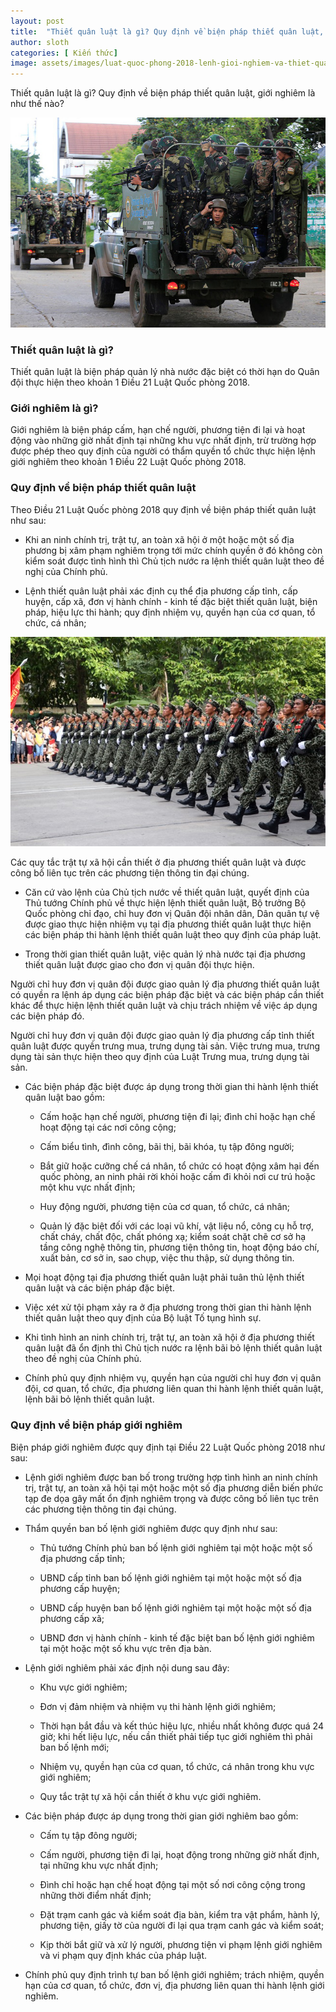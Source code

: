 ```yaml
---
layout: post
title:  "Thiết quân luật là gì? Quy định về biện pháp thiết quân luật, giới nghiêm?"
author: sloth
categories: [ Kiến thức]
image: assets/images/luat-quoc-phong-2018-lenh-gioi-nghiem-va-thiet-quan-luat-la-gi-cd691a.jpg
---
```

Thiết quân luật là gì? Quy định về biện pháp thiết quân luật, giới nghiêm là như thế nào?

![philippines-thiet-quan-luat-mindanao-15446818354651556315994](/assets/images/philippines-thiet-quan-luat-mindanao-15446818354651556315994.jpg)

### Thiết quân luật là gì?

Thiết quân luật là biện pháp quản lý nhà nước đặc biệt có thời hạn do Quân đội thực hiện theo khoản 1 Điều 21 Luật Quốc phòng 2018.

### Giới nghiêm là gì?

Giới nghiêm là biện pháp cấm, hạn chế người, phương tiện đi lại và hoạt động vào những giờ nhất định tại những khu vực nhất định, trừ trường hợp được phép theo quy định của người có thẩm quyền tổ chức thực hiện lệnh giới nghiêm theo khoản 1 Điều 22 Luật Quốc phòng 2018.

### Quy định về biện pháp thiết quân luật

Theo Điều 21 Luật Quốc phòng 2018 quy định về biện pháp thiết quân luật như sau:

- Khi an ninh chính trị, trật tự, an toàn xã hội ở một hoặc một số địa phương bị xâm phạm nghiêm trọng tới mức chính quyền ở đó không còn kiểm soát được tình hình thì Chủ tịch nước ra lệnh thiết quân luật theo đề nghị của Chính phủ.

- Lệnh thiết quân luật phải xác định cụ thể địa phương cấp tỉnh, cấp huyện, cấp xã, đơn vị hành chính - kinh tế đặc biệt thiết quân luật, biện pháp, hiệu lực thi hành; quy định nhiệm vụ, quyền hạn của cơ quan, tổ chức, cá nhân; 

![Luật Quốc phòng 2018: Lệnh giới nghiêm và Thiết quân luật là gì? - Pháp luật  - Việt Giải Trí](/assets/images/luat-quoc-phong-2018-lenh-gioi-nghiem-va-thiet-quan-luat-la-gi-cd691a.jpg)

Các quy tắc trật tự xã hội cần thiết ở địa phương thiết quân luật và được công bố liên tục trên các phương tiện thông tin đại chúng.

- Căn cứ vào lệnh của Chủ tịch nước về thiết quân luật, quyết định của Thủ tướng Chính phủ về thực hiện lệnh thiết quân luật, Bộ trưởng Bộ Quốc phòng chỉ đạo, chỉ huy đơn vị Quân đội nhân dân, Dân quân tự vệ được giao thực hiện nhiệm vụ tại địa phương thiết quân luật thực hiện các biện pháp thi hành lệnh thiết quân luật theo quy định của pháp luật.

- Trong thời gian thiết quân luật, việc quản lý nhà nước tại địa phương thiết quân luật được giao cho đơn vị quân đội thực hiện. 

Người chỉ huy đơn vị quân đội được giao quản lý địa phương thiết quân luật có quyền ra lệnh áp dụng các biện pháp đặc biệt và các biện pháp cần thiết khác để thực hiện lệnh thiết quân luật và chịu trách nhiệm về việc áp dụng các biện pháp đó.

Người chỉ huy đơn vị quân đội được giao quản lý địa phương cấp tỉnh thiết quân luật được quyền trưng mua, trưng dụng tài sản. Việc trưng mua, trưng dụng tài sản thực hiện theo quy định của Luật Trưng mua, trưng dụng tài sản.

- Các biện pháp đặc biệt được áp dụng trong thời gian thi hành lệnh thiết quân luật bao gồm:

  + Cấm hoặc hạn chế người, phương tiện đi lại; đình chỉ hoặc hạn chế hoạt động tại các nơi công cộng;


  + Cấm biểu tình, đình công, bãi thị, bãi khóa, tụ tập đông người;


  + Bắt giữ hoặc cưỡng chế cá nhân, tổ chức có hoạt động xâm hại đến quốc phòng, an ninh phải rời khỏi hoặc cấm đi khỏi nơi cư trú hoặc một khu vực nhất định;


  + Huy động người, phương tiện của cơ quan, tổ chức, cá nhân;


  + Quản lý đặc biệt đối với các loại vũ khí, vật liệu nổ, công cụ hỗ trợ, chất cháy, chất độc, chất phóng xạ; kiểm soát chặt chẽ cơ sở hạ tầng công nghệ thông tin, phương tiện thông tin, hoạt động báo chí, xuất bản, cơ sở in, sao chụp, việc thu thập, sử dụng thông tin.


- Mọi hoạt động tại địa phương thiết quân luật phải tuân thủ lệnh thiết quân luật và các biện pháp đặc biệt.

- Việc xét xử tội phạm xảy ra ở địa phương trong thời gian thi hành lệnh thiết quân luật theo quy định của Bộ luật Tố tụng hình sự.

- Khi tình hình an ninh chính trị, trật tự, an toàn xã hội ở địa phương thiết quân luật đã ổn định thì Chủ tịch nước ra lệnh bãi bỏ lệnh thiết quân luật theo đề nghị của Chính phủ.

- Chính phủ quy định nhiệm vụ, quyền hạn của người chỉ huy đơn vị quân đội, cơ quan, tổ chức, địa phương liên quan thi hành lệnh thiết quân luật, lệnh bãi bỏ lệnh thiết quân luật.

### Quy định về biện pháp giới nghiêm

Biện pháp giới nghiêm được quy định tại Điều 22 Luật Quốc phòng 2018 như sau:

- Lệnh giới nghiêm được ban bố trong trường hợp tình hình an ninh chính trị, trật tự, an toàn xã hội tại một hoặc một số địa phương diễn biến phức tạp đe dọa gây mất ổn định nghiêm trọng và được công bố liên tục trên các phương tiện thông tin đại chúng.

- Thẩm quyền ban bố lệnh giới nghiêm được quy định như sau:

  + Thủ tướng Chính phủ ban bố lệnh giới nghiêm tại một hoặc một số địa phương cấp tỉnh;


  + UBND cấp tỉnh ban bố lệnh giới nghiêm tại một hoặc một số địa phương cấp huyện;


  + UBND cấp huyện ban bố lệnh giới nghiêm tại một hoặc một số địa phương cấp xã;


  + UBND đơn vị hành chính - kinh tế đặc biệt ban bố lệnh giới nghiêm tại một hoặc một số khu vực trên địa bàn.


- Lệnh giới nghiêm phải xác định nội dung sau đây:

  + Khu vực giới nghiêm;


  + Đơn vị đảm nhiệm và nhiệm vụ thi hành lệnh giới nghiêm;


  + Thời hạn bắt đầu và kết thúc hiệu lực, nhiều nhất không được quá 24 giờ; khi hết liệu lực, nếu cần thiết phải tiếp tục giới nghiêm thì phải ban bố lệnh mới;


  + Nhiệm vụ, quyền hạn của cơ quan, tổ chức, cá nhân trong khu vực giới nghiêm;


  + Quy tắc trật tự xã hội cần thiết ở khu vực giới nghiêm.


- Các biện pháp được áp dụng trong thời gian giới nghiêm bao gồm:

  + Cấm tụ tập đông người;


  + Cấm người, phương tiện đi lại, hoạt động trong những giờ nhất định, tại những khu vực nhất định;


  + Đình chỉ hoặc hạn chế hoạt động tại một số nơi công cộng trong những thời điểm nhất định;


  + Đặt trạm canh gác và kiểm soát địa bàn, kiểm tra vật phẩm, hành lý, phương tiện, giấy tờ của người đi lại qua trạm canh gác và kiểm soát;


  + Kịp thời bắt giữ và xử lý người, phương tiện vi phạm lệnh giới nghiêm và vi phạm quy định khác của pháp luật.


- Chính phủ quy định trình tự ban bố lệnh giới nghiêm; trách nhiệm, quyền hạn của cơ quan, tổ chức, đơn vị, địa phương liên quan thi hành lệnh giới nghiêm.
